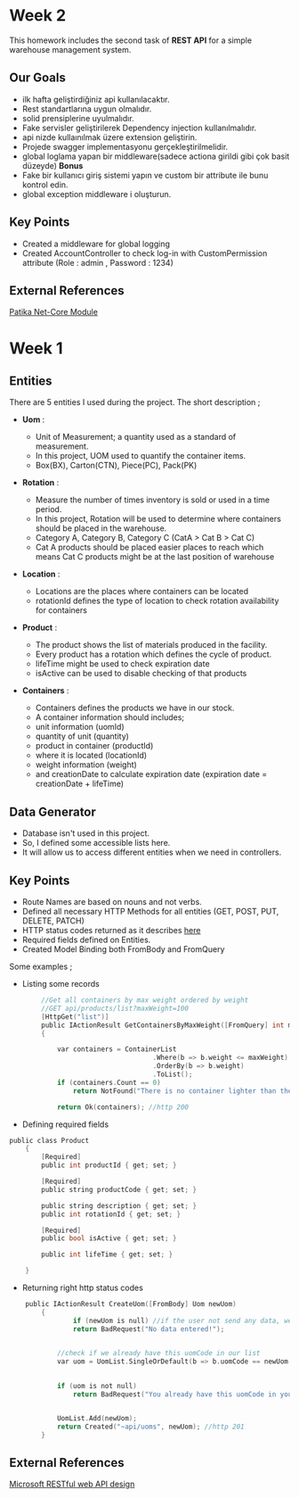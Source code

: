 # Week 2

This homework includes the second task of **REST API** for a simple warehouse management system. 

## Our Goals
- ilk hafta geliştirdiğiniz api kullanılacaktır.
- Rest standartlarına uygun olmalıdır.
- solid prensiplerine uyulmalıdır.
- Fake servisler geliştirilerek Dependency injection kullanılmalıdır.
- api nizde kullaınılmak üzere extension geliştirin.
- Projede swagger implementasyonu gerçekleştirilmelidir.
- global loglama yapan bir middleware(sadece actiona girildi gibi çok basit düzeyde)
**Bonus**
- Fake bir kullanıcı giriş sistemi yapın ve custom bir attribute ile bunu kontrol edin.
- global exception middleware i oluşturun.

## Key Points

- Created a middleware for global logging
- Created AccountController to check log-in with CustomPermission attribute (Role : admin , Password : 1234)

## External References 
[Patika Net-Core Module](https://app.patika.dev/moduller/net-core)

# Week 1

## Entities

There are 5 entities I used during the project. 
The short description ;
- **Uom** :
     * Unit of Measurement; a quantity used as a standard of measurement. 
     * In this project, UOM used to quantify the container items.
     * Box(BX), Carton(CTN), Piece(PC), Pack(PK)

- **Rotation** :
     * Measure the number of times inventory is sold or used in a time period.  
     * In this project, Rotation will be used to determine where containers should be placed in the warehouse.
     * Category A, Category B, Category C (CatA > Cat B > Cat C)
     * Cat A products should be placed easier places to reach which means Cat C products might be at the last position of warehouse

- **Location** :
     * Locations are the places where containers can be located
     * rotationId defines the type of location to check rotation availability for containers

- **Product** :
     *  The product shows the list of materials produced in the facility.
     * Every product has a rotation which defines the cycle of product.
	 * lifeTime might be used to check expiration date 
	 * isActive can be used to disable checking of that products

- **Containers** :
     * Containers defines the products we have in our stock. 
     * A container information should includes; 
     * unit information (uomId)
     * quantity of unit (quantity)
     * product in container (productId)
     * where it is located (locationId)
     * weight information (weight)
     * and creationDate to calculate expiration date (expiration date = creationDate + lifeTime)

## Data Generator
   - Database isn't used in this project.
   - So, I defined some accessible lists here. 
   - It will allow us to access different entities when we need in controllers. 

## Key Points

- Route Names are based on nouns and not verbs.
- Defined all necessary HTTP Methods for all entities (GET, POST, PUT, DELETE, PATCH)
- HTTP status codes returned as it describes [here](https://docs.microsoft.com/en-us/azure/architecture/best-practices/api-design#get-methods)
- Required fields defined on Entities.
- Created Model Binding both FromBody and FromQuery

Some examples ;

- Listing some records
```c
        //Get all containers by max weight ordered by weight
        //GET api/products/list?maxWeight=100
        [HttpGet("list")]
        public IActionResult GetContainersByMaxWeight([FromQuery] int maxWeight)
        {

            var containers = ContainerList
                                    .Where(b => b.weight <= maxWeight)
                                    .OrderBy(b => b.weight)
                                    .ToList();
            if (containers.Count == 0)
                return NotFound("There is no container lighter than the value entered!");

            return Ok(containers); //http 200
```

- Defining required fields
```c
public class Product
	{
		[Required]
		public int productId { get; set; }

		[Required]
		public string productCode { get; set; }

		public string description { get; set; }
		public int rotationId { get; set; }

		[Required]
		public bool isActive { get; set; }

		public int lifeTime { get; set; }

	}
```
- Returning right http status codes
```c
	public IActionResult CreateUom([FromBody] Uom newUom)
		{
				if (newUom is null) //if the user not send any data, we will return bad request
				return BadRequest("No data entered!");

			
			//check if we already have this uomCode in our list
			var uom = UomList.SingleOrDefault(b => b.uomCode == newUom.uomCode);

		
			if (uom is not null)
				return BadRequest("You already have this uomCode in your list!");


			UomList.Add(newUom);
			return Created("~api/uoms", newUom); //http 201 
		}
```



## External References 
[Microsoft RESTful web API design](https://docs.microsoft.com/en-us/azure/architecture/best-practices/api-design)

